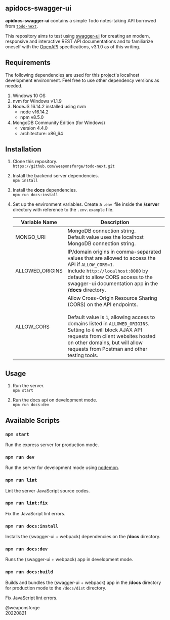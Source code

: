 ## apidocs-swagger-ui

**apidocs-swagger-ui** contains a simple Todo notes-taking API borrowed from [`todo-next`](https://github.com/weaponsforge/todo-next).

This repository aims to test using [swagger-ui](https://github.com/swagger-api/swagger-ui) for creating an modern, responsive and interactive REST API documentations and to familiarize oneself with the [OpenAPI](https://spec.openapis.org/oas/v3.1.0) specifications, v3.1.0 as of this writing.

## Requirements

The following dependencies are used for this project's localhost development environment. Feel free to use other dependency versions as needed.

1. Windows 10 OS
2. nvm for Windows v1.1.9
3. NodeJS 16.14.2 installed using nvm
   - node v16.14.2
   - npm v8.5.0
4. MongoDB Community Edition (for Windows)
   - version 4.4.0
   - architecture: x86_64

## Installation

1. Clone this repository.<br>
`https://github.com/weaponsforge/todo-next.git`

2. Install the backend server dependencies.<br>
`npm install`

3. Install the **docs** dependencies.<br>
`npm run docs:install`

4. Set up the environment variables. Create a `.env `file inside the **/server** directory with reference to the `.env.example` file.<br>

   | Variable Name   | Description                                                                                                                                                                                                                                                                                                       |
   | --------------- | ----------------------------------------------------------------------------------------------------------------------------------------------------------------------------------------------------------------------------------------------------------------------------------------------------------------- |
   | MONGO_URI       | MongoDB connection string.<br>Default value uses the localhost MongoDB connection string.                                                                                                                                                                                                                         |
   | ALLOWED_ORIGINS | IP/domain origins in comma-separated values that are allowed to access the API if `ALLOW_CORS=1`.<br> Include `http://localhost:8080` by default to allow CORS access to the swagger-ui documentation app in the **/docs** directory.                                                                             |
   | ALLOW_CORS      | Allow Cross-Origin Resource Sharing (CORS) on the API endpoints.<br><br>Default value is `1`, allowing access to domains listed in `ALLOWED_ORIGINS`.<br> Setting to `0` will block AJAX API requests from client websites hosted on other domains, but will allow requests from Postman and other testing tools. |

## Usage

1. Run the server.<br>
`npm start`

1. Run the docs api on development mode.<br>
`npm run docs:dev`

## Available Scripts

### `npm start`

Run the express server for production mode.

### `npm run dev`

Run the server for development mode using [nodemon](https://www.npmjs.com/package/nodemon).

### `npm run lint`

Lint the server JavaScript source codes.

### `npm run lint:fix`

Fix the JavaScript lint errors.

### `npm run docs:install`

Installs the (swagger-ui + webpack) dependencies on the **/docs** directory.

### `npm run docs:dev`

Runs the (swagger-ui + webpack) app in development mode.

### `npm run docs:build`

Builds and bundles the (swagger-ui + webpack) app in the **/docs** directory for production mode to the `/docs/dist` directory.

Fix JavaScript lint errors.

@weaponsforge<br>
20220821
